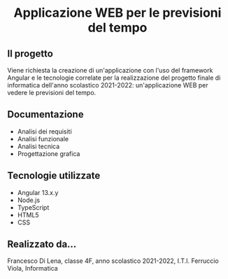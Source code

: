 <div align="center">
  <h1>Applicazione WEB per le previsioni del tempo </h1>
 </div>
 
 ## Il progetto
 Viene richiesta la creazione di un'applicazione con l'uso del framework Angular e le tecnologie correlate per la realizzazione del progetto finale di informatica dell'anno scolastico 2021-2022: un'applicazione WEB per vedere le previsioni del tempo.
 
 ## Documentazione
 - Analisi dei requisiti
 - Analisi funzionale
 - Analisi tecnica
 - Progettazione grafica

## Tecnologie utilizzate 
- Angular 13.x.y
- Node.js 
- TypeScript
- HTML5
- CSS

## Realizzato da...
Francesco Di Lena, classe 4F, anno scolastico 2021-2022, I.T.I. Ferruccio Viola, Informatica
